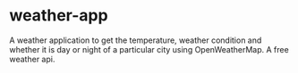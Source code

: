 # weather-app
A weather application to get the temperature, weather condition and whether it is day or night of a particular city using OpenWeatherMap. A free weather api.
